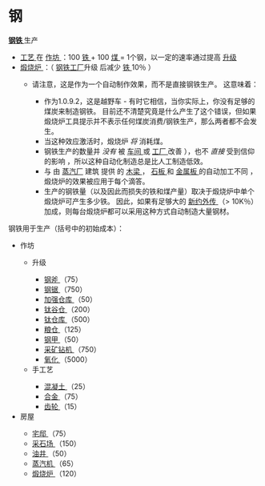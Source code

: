 # 钢
<p>
  <strong>
    <a href="#workshop#Steel">
        钢铁
    </a>
  </strong>
    生产
</p>
<ul>
  <li>
    <a href="#workshop#Crafting">
        工艺
    </a>
      在
    <a href="#Buildings#Workshop">
        作坊
    </a>
      ：100
    <a href="#iron">
        铁
    </a>+ 100
    <a href="?file=003-资源大全/04-煤">
        煤
    </a>
      = 1个钢，以一定的速率通过提高
    <a href="#workshop#Upgrades">
        升级
    </a>
  </li>
  <li>
    <a href="#Buildings#Calciner">
        煅烧炉
    </a>
      ：（
      <a href="#workshop#Steel_Plants">
        钢铁工厂</a>升级
      后减少
    <a href="#iron">
        铁
    </a>
      10％
      ）
    <a href="#workshop#Steel_Plants">
    </a>
  </li>
  <ul>
    <li>
        请注意，这是作为一个自动制作效果，而不是直接钢铁生产。
        这意味着：
    </li>
    <ul>
      <li>
          作为1.0.9.2，这是越野车 - 有时它相信，当你实际上，你没有足够的煤炭来制造钢铁。
          目前还不清楚究竟是什么产生了这个错误，但如果煅烧炉工具提示并不表示任何煤炭消费/钢铁生产，那么两者都不会发生。
      </li>
      <li>
          当这种效应激活时，煅烧炉
        <em>
            将
        </em>
          消耗煤。
      </li>
      <li>
          钢铁生产的数量并
        <em>
            没有
        </em>
          被
        <a href="#Buildings#Workshop">
            车间
        </a>
          或
        <a href="#Buildings#Factory">
            工厂
        </a>
          改善
          ），也不
        <em>
            直接
        </em>
          受到信仰的影响
          ，所以这种自动化制造总是比人工制造低效。
      </li>
      <li>
          与
          由
          <a href="#Buildings#Steamworks">
            蒸汽厂</a>
          建筑
          提供
          的
        <a href="#beam">
            木梁
        </a>
          ，
        <a href="#slab">
            石板
        </a>
          和
        <a href="#plate">
            金属板
        </a>
          的自动加工不同
          ，煅烧炉的效果被应用于每个滴答。
        <a href="#Buildings#Steamworks">
        </a>
      </li>
      <li>
          生产的钢铁量（以及因此而损失的铁和煤产量）取决于煅烧炉中单个煅烧炉可产生多少铁。
          因此，如果有足够大的
        <a href="#Religion#Apocrypha">
            新约外传
        </a>
          （&gt; 10K％）加成，则每台煅烧炉都可以采用这种方式自动制造大量钢材。
      </li>
    </ul>
  </ul>
</ul>
<p>
    钢铁用于生产（括号中的初始成本）：
</p>
<ul>
  <li>
      作坊
  </li>
  <ul>
    <li>
        升级
    </li>
    <ul>
      <li>
        <a href="#workshop#Steel_Axe">
            钢斧
        </a>
          （75）
      </li>
      <li>
        <a href="#workshop#Steel_Saw">
            钢锯
        </a>
          （750）
      </li>
      <li>
        <a href="#workshop#Reinforced_Warehouses">
            加强仓库
        </a>
          （50）
      </li>
      <li>
        <a href="#workshop#Titanium_Barns">
            钛谷仓
        </a>
          （200）
      </li>
      <li>
        <a href="#workshop#Titanium_Warehouses">
            钛仓库
        </a>
          （500）
      </li>
      <li>
        <a href="#workshop#Silos">
            粮仓
        </a>
          （125）
      </li>
      <li>
        <a href="#workshop#Steel_Armour">
            钢甲
        </a>
          （50）
      </li>
      <li>
        <a href="#workshop#Mining_Drill">
            采矿钻机
        </a>
          （750）
      </li>
      <li>
        <a href="#workshop#Oxidation">
            氧化
        </a>
          （5000）
      </li>
    </ul>
    <li>
        手工艺
    </li>
    <ul>
      <li>
        <a href="#concrete">
            混凝土
        </a>
          （25）
      </li>
      <li>
        <a href="#alloy">
            合金
        </a>
          （75）
      </li>
      <li>
        <a href="#gear">
            齿轮
        </a>
          （15）
      </li>
    </ul>
  </ul>
  <li>
      房屋
  </li>
  <ul>
    <li>
      <a href="#Buildings#Mansion">
          宅邸
      </a>
        （75）
    </li>
    <li>
      <a href="#Buildings#Quarry">
          采石场
      </a>
        （150）
    </li>
    <li>
      <a href="#Buildings#Oil_Well">
          油井
      </a>
        （50）
    </li>
    <li>
      <a href="#Buildings#Steamworks">
          蒸汽机
      </a>
        （65）
    </li>
    <li>
      <a href="#Buildings#Calciner">
          煅烧炉
      </a>
        （120）
    </li>
  </ul>
</ul>